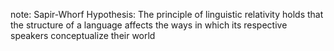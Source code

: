 note:
    Sapir-Whorf Hypothesis: The principle of linguistic relativity holds that the structure of a language affects the ways in which its respective speakers conceptualize their world
